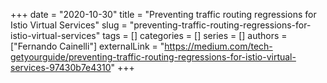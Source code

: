 +++
date = "2020-10-30"
title = "Preventing traffic routing regressions for Istio Virtual Services"
slug = "preventing-traffic-routing-regressions-for-istio-virtual-services"
tags = []
categories = []
series = []
authors = ["Fernando Cainelli"]
externalLink = "https://medium.com/tech-getyourguide/preventing-traffic-routing-regressions-for-istio-virtual-services-97430b7e4310"
+++
